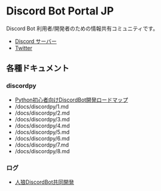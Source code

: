 # Discord Bot Portal JP
Discord Bot 利用者/開発者のための情報共有コミュニティです。

- [Discord サーバー](https://discord.gg/FWw6VqQ)
- [Twitter](https://twitter.com/discordbot_jp)

## 各種ドキュメント

### discordpy
- [Python初心者向けDiscordBot開発ロードマップ](/docs/discordpy/developer-roadmap.md)
- /docs/discordpy/1.md
- /docs/discordpy/2.md
- /docs/discordpy/3.md
- /docs/discordpy/4.md
- /docs/discordpy/5.md
- /docs/discordpy/6.md
- /docs/discordpy/7.md
- /docs/discordpy/8.md

### ログ
- [人狼DiscordBot共同開発](/docs/logs/develop-werewolf-discordbot.md)

